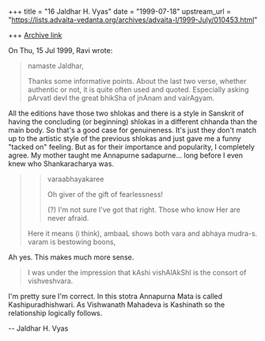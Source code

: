 +++
title = "16 Jaldhar H. Vyas"
date = "1999-07-18"
upstream_url = "https://lists.advaita-vedanta.org/archives/advaita-l/1999-July/010453.html"

+++
[Archive link](https://lists.advaita-vedanta.org/archives/advaita-l/1999-July/010453.html)

On Thu, 15 Jul 1999, Ravi wrote:

> namaste Jaldhar,
>
> Thanks some informative points. About the last two verse, whether
> authentic or not, it is quite often used and quoted. Especially asking
> pArvatI devI the great bhikSha of jnAnam and vairAgyam.
>

All the editions have those two shlokas and there is a style in Sanskrit
of having the concluding (or beginning) shlokas in a different chhanda
than the main body.  So that's a good case for genuineness.  It's just
they don't match up to the artistic style of the previous shlokas and just
gave me a funny "tacked on" feeling.  But as for their importance and
popularity, I completely agree.  My mother taught me Annapurne
sadapurne... long before I even knew who Shankaracharya was.

 > > varaabhayakaree
> >
> > Oh giver of the gift of fearlessness!
> >
> > (?) I'm not sure I've got that right.  Those who know Her are never
> > afraid.
> >
>
> Here it means (i think), ambaaL shows both vara and abhaya mudra-s.
> varam is bestowing boons,

Ah yes.  This makes much more sense.

> I was under the impression that kAshi vishAlAkShI is the consort of
> vishveshvara.
>

I'm pretty sure I'm correct.  In this stotra Annapurna Mata is called
Kashipuradhishwari.  As Vishwanath Mahadeva is Kashinath so the
relationship logically follows.

--
Jaldhar H. Vyas <jaldhar at braincells.com>

